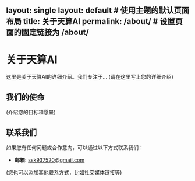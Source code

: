 layout: single
layout: default # 使用主题的默认页面布局
title: 关于天算AI
permalink: /about/ # 设置页面的固定链接为 /about/
---

# 关于天算AI

这里是关于天算AI的详细介绍。我们专注于... (请在这里写上您的详细介绍)

## 我们的使命

(介绍您的目标和愿景)

## 联系我们

如果您有任何问题或合作意向，可以通过以下方式联系我们：

*   **邮箱:** ssk937520@gmail.com

(您也可以添加其他联系方式，比如社交媒体链接等)
